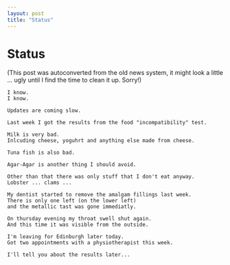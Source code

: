 ```yaml
---
layout: post
title: "Status"
---
```

<h1>Status</h1>
(This post was autoconverted from the old news system,
it might look a little ... ugly until I find the time
to clean it up.
Sorry!)

    I know.
    I know.
    
    Updates are coming slow.
    
    Last week I got the results from the food "incompatibility" test.
    
    Milk is very bad.
    Inlcuding cheese, yoguhrt and anything else made from cheese.
    
    Tuna fish is also bad.
    
    Agar-Agar is another thing I should avoid.
    
    Other than that there was only stuff that I don't eat anyway.
    Lobster ... clams ...
    
    My dentist started to remove the amalgam fillings last week.
    There is only one left (on the lower left)
    and the metallic tast was gone immediatly.
    
    On thursday evening my throat swell shut again.
    And this time it was visible from the outside.
    
    I'm leaving for Edinburgh later today.
    Got two appointments with a physiotherapist this week.
    
    I'll tell you about the results later...
    

